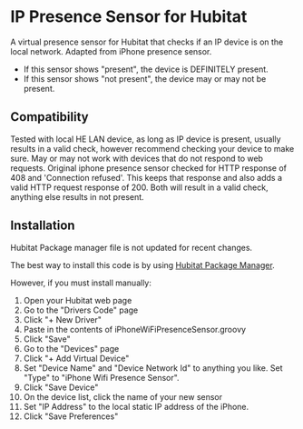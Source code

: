 # IP Presence Sensor for Hubitat
A virtual presence sensor for Hubitat that checks if an IP device is on the local network.  Adapted from iPhone presence sensor.

- If this sensor shows "present", the device is DEFINITELY present.
- If this sensor shows "not present", the device may or may not be present.

## Compatibility
Tested with local HE LAN device, as long as IP device is present, usually results in a valid check, however recommend checking your device to make sure.
May or may not work with devices that do not respond to web requests.
Original iphone presence sensor checked for HTTP response of 408 and 'Connection refused'.  This keeps that response and also adds a valid HTTP request response of 200.  Both will result in a valid check, anything else results in not present.

## Installation

Hubitat Package manager file is not updated for recent changes.

The best way to install this code is by using [Hubitat Package Manager](https://community.hubitat.com/t/beta-hubitat-package-manager).

However, if you must install  manually:

1. Open your Hubitat web page
2. Go to the "Drivers Code" page
3. Click "+ New Driver"
4. Paste in the contents of iPhoneWiFiPresenceSensor.groovy
5. Click "Save"
6. Go to the "Devices" page
7. Click "+ Add Virtual Device"
8. Set "Device Name" and "Device Network Id" to anything you like.  Set "Type" to "iPhone Wifi Presence Sensor".
9. Click "Save Device"
10. On the device list, click the name of your new sensor
11. Set "IP Address" to the local static IP address of the iPhone.
12. Click "Save Preferences"
